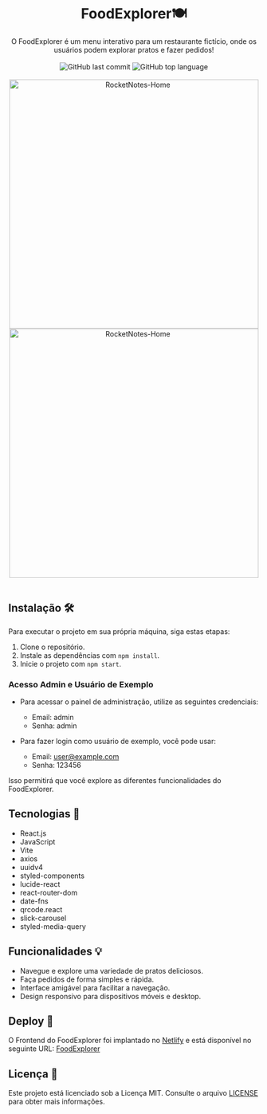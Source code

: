 <h1 align="center">FoodExplorer🍽️</h1>

<div align="center">
  O FoodExplorer é um menu interativo para um restaurante fictício, onde os usuários podem explorar pratos e fazer pedidos!
</div>

<br>

<div align="center">
  <img src="https://img.shields.io/github/last-commit/viniciuspra/FoodExplorer" alt="GitHub last commit">
  <img src="https://img.shields.io/github/languages/top/viniciuspra/FoodExplorer" alt="GitHub top language"> 
</div>

<br>

<div align="center">
 <img width="500" alt="RocketNotes-Home" src="https://github.com/viniciuspra/FoodExplorer/assets/93842439/c03f36e0-eb48-4231-ab8d-8628aa2a2042">
 <img width="500" alt="RocketNotes-Home" src="https://github.com/viniciuspra/FoodExplorer/assets/93842439/ccf5f2f0-ec77-4fbd-ad9e-316a1eeb621a">
</div>

<br>

## Instalação 🛠️

Para executar o projeto em sua própria máquina, siga estas etapas:

1. Clone o repositório.
2. Instale as dependências com `npm install`.
3. Inicie o projeto com `npm start`.

### Acesso Admin e Usuário de Exemplo

- Para acessar o painel de administração, utilize as seguintes credenciais:
  - Email: admin
  - Senha: admin

- Para fazer login como usuário de exemplo, você pode usar:
  - Email: user@example.com
  - Senha: 123456

Isso permitirá que você explore as diferentes funcionalidades do FoodExplorer.

## Tecnologias 🚀

- React.js
- JavaScript
- Vite
- axios
- uuidv4
- styled-components
- lucide-react
- react-router-dom
- date-fns
- qrcode.react
- slick-carousel
- styled-media-query

## Funcionalidades 💡

- Navegue e explore uma variedade de pratos deliciosos.
- Faça pedidos de forma simples e rápida.
- Interface amigável para facilitar a navegação.
- Design responsivo para dispositivos móveis e desktop.

## Deploy 🚀

O Frontend do FoodExplorer foi implantado no [Netlify](https://www.netlify.com/) e está disponível no seguinte URL: [FoodExplorer](https://foodexplorerpro.netlify.app/)

## Licença 📝

Este projeto está licenciado sob a Licença MIT. Consulte o arquivo [LICENSE](LICENSE) para obter mais informações.
